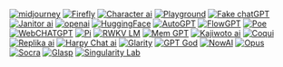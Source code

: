 [![midjourney](https://invidget.switchblade.xyz/midjourney)](https://discord.gg/midjourney)
[![Firefly](https://invidget.switchblade.xyz/YJE3z8bK)](https://discord.gg/YJE3z8bK)
[![Character ai](https://invidget.switchblade.xyz/characterai)](https://discord.gg/characterai)
[![Playground](https://invidget.switchblade.xyz/63XZsH2Y)](https://discord.gg/63XZsH2Y)
[![Fake chatGPT](https://invidget.switchblade.xyz/b4YaeTsa)](https://discord.gg/b4YaeTsa)
[![Janitor ai](https://invidget.switchblade.xyz/janitorai)](https://discord.gg/janitorai)
[![openai](https://invidget.switchblade.xyz/openai)](https://discord.gg/openai)
[![HuggingFace](https://invidget.switchblade.xyz/hugging-face-879548962464493619)](https://discord.gg/hugging-face-879548962464493619)
[![AutoGPT](https://invidget.switchblade.xyz/autogpt)](https://discord.gg/autogpt)
[![FlowGPT](https://invidget.switchblade.xyz/flowgpt)](https://discord.gg/flowgpt)
[![Poe](https://invidget.switchblade.xyz/8Jq45eBH)](https://discord.gg/8Jq45eBH)
[![WebCHATGPT](https://invidget.switchblade.xyz/JKpfRTEZ)](https://discord.gg/JKpfRTEZ)
[![Pi](https://invidget.switchblade.xyz/RUsRK82D)](https://discord.gg/RUsRK82D)
[![RWKV LM](https://invidget.switchblade.xyz/TpzqfSNfc2)](https://discord.gg/TpzqfSNfc2)
[![Mem GPT](https://invidget.switchblade.xyz/8MtgXxP5)](https://discord.gg/8MtgXxP5)
[![Kajiwoto ai](https://invidget.switchblade.xyz/usBPVFg)](https://discord.gg/usBPVFg)
[![Coqui](https://invidget.switchblade.xyz/G5dxVH9Kdp)](https://discord.gg/G5dxVH9Kdp)
[![Replika ai](https://invidget.switchblade.xyz/MzV2Jr9uhD)](https://discord.gg/MzV2Jr9uhD)
[![Harpy Chat ai](https://invidget.switchblade.xyz/EcNSKX4qMQ)](https://discord.gg/EcNSKX4qMQ)
[![Glarity](https://invidget.switchblade.xyz/nxrQzfvX)](https://discord.gg/nxrQzfvX)
[![GPT God](https://invidget.switchblade.xyz/6A6BDm4a)](https://discord.gg/6A6BDm4a)
[![NowAI](https://invidget.switchblade.xyz/nowai)](https://discord.gg/nowai)
[![Opus](https://invidget.switchblade.xyz/McEyvETc)](https://discord.gg/McEyvETc)
[![Socra](https://invidget.switchblade.xyz/PH6pkDD3)](https://discord.gg/PH6pkDD3)
[![Glasp](https://invidget.switchblade.xyz/GRbFsGwTNN)](https://discord.com/invite/GRbFsGwTNN)
[![Singularity Lab](https://invidget.switchblade.xyz/jc4xtF58Ve)](https://discord.gg/jc4xtF58Ve)

